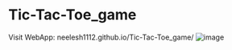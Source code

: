 # Tic-Tac-Toe_game

Visit WebApp: neelesh1112.github.io/Tic-Tac-Toe_game/
![image](https://github.com/neelesh1112/Tic-Tac-Toe_game/assets/89899935/68a423e4-efa9-4256-9648-def53aca5566)
